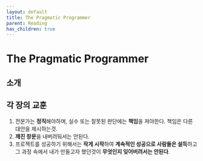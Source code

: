 ```yaml
---
layout: default
title: The Pragmatic Programmer
parent: Reading
has_children: true
---
```

# The Pragmatic Programmer

## 소개

## 각 장의 교훈
1. 전문가는 **정직**해야하며, 실수 또는 잘못된 판단에는 **책임**을 져야한다. 책임은 다른 대안을 제시하는것.
2. **깨진 창문**을 내버려둬서는 안된다.
3. 프로젝트를 성공하기 위해서는 **작게 시작**하여 **계속적인 성공으로 사람들은 설득**하고 그 과정 속에서 내가 만들고자 했던것이 **무엇인지 잊어버려서는 안된다**.